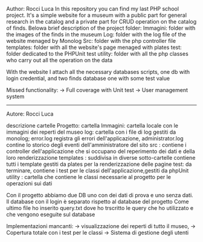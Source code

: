 Author: Rocci Luca
In this repository you can find my last PHP school project.
It's a simple website for a museum with a public part for general research in the catalog and a private part for CRUD operation on the catalog of finds.
Belowa brief description of the project folder:
Immagini: folder with the images of the finds in the museum
Log: folder with the log file of the website menaged by Monolog
Src: folder with the php controller file 
templates: folder with all the website's page menaged with plates
test: folder dedicated to the PHPUnit test
utility: folder with all the php classes who carry out all the operation on the data

With the website I attach all the necessary databases scripts, one db with login credential, and two finds database one with some test value

Missed functionality:
-> Full coverage with Unit test
-> User management system

-----------------------------------------------------------------------------------------------------------------------------------------------------------------------
Autore: Rocci Luca

descrizione cartelle  Progetto:
cartella Immagini: cartella locale con le immagini dei reperti del museo
log: cartella con i file di log gestiti da monolog; error.log registra gli errori dell'applicazione, administrator.log contine lo storico degli eventi dell'amministratore del sito
src : contiene i controller dell'applicazione che si occupano del reperimento dei dati e della loro renderizzazione
templates : suddivisa in diverse sotto-cartelle contiene tutti i template gestiti da plates per la renderizzazione delle pagine
test: da terminare, contiene i test per le classi dell'applicazione,gestiti da phpUnit
utility : cartella che contiene le classi necessarie al progetto per le operazioni sui dati

Con il progetto abbiamo due DB uno con dei dati di prova e uno senza dati.
Il database con il login è separato rispetto al database del progetto 
Come ultimo file ho inserito query.txt dove ho trscritto le query che ho utilizzato e che vengono eseguite sul database

Implementazioni mancanti:
-> visualizzazione dei reperti di tutto il museo, 
-> Copertura totale con i test per le classi
-> Sistema di gestione degli utenti 
